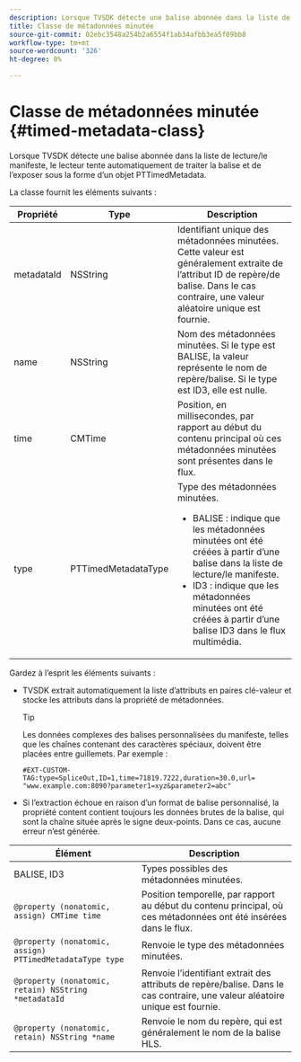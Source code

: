 ```yaml
---
description: Lorsque TVSDK détecte une balise abonnée dans la liste de lecture/le manifeste, le lecteur tente automatiquement de traiter la balise et de l’exposer sous la forme d’un objet PTTimedMetadata.
title: Classe de métadonnées minutée
source-git-commit: 02ebc3548a254b2a6554f1ab34afbb3ea5f09bb8
workflow-type: tm+mt
source-wordcount: '326'
ht-degree: 0%

---
```


# Classe de métadonnées minutée {#timed-metadata-class}

Lorsque TVSDK détecte une balise abonnée dans la liste de lecture/le manifeste, le lecteur tente automatiquement de traiter la balise et de l’exposer sous la forme d’un objet PTTimedMetadata.

La classe fournit les éléments suivants :

<table id="table_FFC56AC5B1E04DA99C9309C0223ABA90"> 
 <thead> 
  <tr> 
   <th colname="col1" class="entry"><b>Propriété</b></th> 
   <th colname="col02" class="entry"><b>Type</b> </th> 
   <th colname="col2" class="entry"><b>Description</b></th> 
  </tr>
 </thead>
 <tbody> 
  <tr> 
   <td colname="col1"> <span class="codeph"> metadataId</span> </td> 
   <td colname="col02"><span class="codeph"> NSString</span> </td> 
   <td colname="col2"> Identifiant unique des métadonnées minutées. Cette valeur est généralement extraite de l’attribut ID de repère/de balise. Dans le cas contraire, une valeur aléatoire unique est fournie. </td> 
  </tr> 
  <tr> 
   <td colname="col1"><span class="codeph"> name</span> </td> 
   <td colname="col02"><span class="codeph"> NSString</span></td> 
   <td colname="col2"> Nom des métadonnées minutées. Si le type est <span class="codeph"> BALISE</span>, la valeur représente le nom de repère/balise. Si le type est <span class="codeph"> ID3</span>, elle est nulle. </td> 
  </tr> 
  <tr> 
   <td colname="col1"><span class="codeph"> time</span> </td> 
   <td colname="col02"><span class="codeph"> CMTime</span></td> 
   <td colname="col2"> Position, en millisecondes, par rapport au début du contenu principal où ces métadonnées minutées sont présentes dans le flux. </td> 
  </tr> 
  <tr> 
   <td colname="col1"><span class="codeph"> type</span> </td> 
   <td colname="col02"> <span class="codeph"> PTTimedMetadataType</span></td> 
   <td colname="col2">Type des métadonnées minutées. 
    <ul id="ul_70FBFB33E9F846D8B38592560CCE9560"> 
     <li id="li_739D30561BFB4D9B97DF212E4880BA2C">BALISE : indique que les métadonnées minutées ont été créées à partir d’une balise dans la liste de lecture/le manifeste. </li> 
     <li id="li_E785E1DEF1CC4D9DBE7764E5D05EFAFC">ID3 : indique que les métadonnées minutées ont été créées à partir d’une balise ID3 dans le flux multimédia. </li> 
    </ul> </td> 
  </tr> 
 </tbody> 
</table>

<!--<a id="section_737CC47997F74F80A3C5C6171ADE120E"></a>-->

Gardez à l’esprit les éléments suivants :

* TVSDK extrait automatiquement la liste d’attributs en paires clé-valeur et stocke les attributs dans la propriété de métadonnées.

  >[!TIP]
  >
  >Les données complexes des balises personnalisées du manifeste, telles que les chaînes contenant des caractères spéciaux, doivent être placées entre guillemets. Par exemple :
  >
  >```
  >#EXT-CUSTOM-TAG:type=SpliceOut,ID=1,time=71819.7222,duration=30.0,url=
  >"www.example.com:8090?parameter1=xyz&parameter2=abc"
  >```
  >

* Si l’extraction échoue en raison d’un format de balise personnalisé, la propriété content contient toujours les données brutes de la balise, qui sont la chaîne située après le signe deux-points. Dans ce cas, aucune erreur n’est générée.

| **Élément** | **Description** |
|---|---|
| BALISE, ID3 | Types possibles des métadonnées minutées. |
| `@property (nonatomic, assign) CMTime time` | Position temporelle, par rapport au début du contenu principal, où ces métadonnées ont été insérées dans le flux. |
| `@property (nonatomic, assign) PTTimedMetadataType type` | Renvoie le type des métadonnées minutées. |
| `@property (nonatomic, retain) NSString *metadataId` | Renvoie l’identifiant extrait des attributs de repère/balise. Dans le cas contraire, une valeur aléatoire unique est fournie. |
| `@property (nonatomic, retain) NSString *name` | Renvoie le nom du repère, qui est généralement le nom de la balise HLS. |
